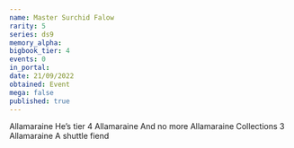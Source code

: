 ```yaml
---
name: Master Surchid Falow
rarity: 5
series: ds9
memory_alpha:
bigbook_tier: 4
events: 0
in_portal:
date: 21/09/2022
obtained: Event
mega: false
published: true
---
```


Allamaraine
He’s tier 4
Allamaraine 
And no more
Allamaraine 
Collections 3
Allamaraine 
A shuttle fiend
